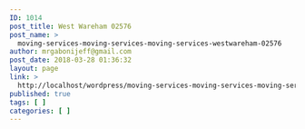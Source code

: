 ```yaml
---
ID: 1014
post_title: West Wareham 02576
post_name: >
  moving-services-moving-services-moving-services-westwareham-02576
author: mrgabonijeff@gmail.com
post_date: 2018-03-28 01:36:32
layout: page
link: >
  http://localhost/wordpress/moving-services-moving-services-moving-services-westwareham-02576/
published: true
tags: [ ]
categories: [ ]
---
```

